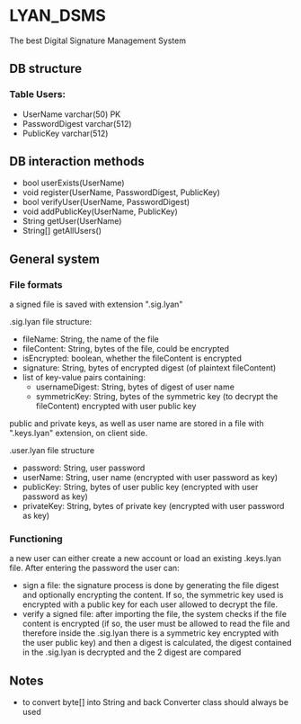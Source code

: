 # LYAN_DSMS
The best Digital Signature Management System

## DB structure

### Table Users:
- UserName varchar(50) PK
- PasswordDigest varchar(512)
- PublicKey varchar(512)

## DB interaction methods
- bool userExists(UserName)
- void register(UserName, PasswordDigest, PublicKey)
- bool verifyUser(UserName, PasswordDigest)
- void addPublicKey(UserName, PublicKey)
- String getUser(UserName)
- String[] getAllUsers()

## General system

### File formats

a signed file is saved with extension ".sig.lyan"

.sig.lyan file structure:

- fileName: String, the name of the file
- fileContent: String, bytes of the file, could be encrypted
- isEncrypted: boolean, whether the fileContent is encrypted
- signature: String, bytes of encrypted digest (of plaintext fileContent)
- list of key-value pairs containing:
  - usernameDigest: String, bytes of digest of user name
  - symmetricKey: String, bytes of the symmetric key (to decrypt the fileContent) encrypted with user public key  

public and private keys, as well as user name are stored in a file with ".keys.lyan" extension, on client side.

.user.lyan file structure

- password: String, user password
- userName: String, user name (encrypted with user password as key)
- publicKey: String, bytes of user public key (encrypted with user password as key)
- privateKey: String, bytes of private key (encrypted with user password as key)

### Functioning

a new user can either create a new account or load an existing .keys.lyan file.
After entering the password the user can:
- sign a file: the signature process is done by generating the file digest and optionally encrypting the content. If so, the symmetric key used is encrypted with a public key for each user allowed to decrypt the file.
- verify a signed file: after importing the file, the system checks if the file content is encrypted (if so, the user must be allowed to read the file and therefore inside the .sig.lyan there is a symmetric key encrypted with the user public key) and then a digest is calculated, the digest contained in the .sig.lyan is decrypted and the 2 digest are compared

## Notes

- to convert byte[] into String and back Converter class should always be used

